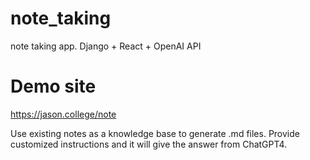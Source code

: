 # note_taking
note taking app. Django + React + OpenAI API

# Demo site
https://jason.college/note

Use existing notes as a knowledge base to generate .md files.
Provide customized instructions and it will give the answer from ChatGPT4.
